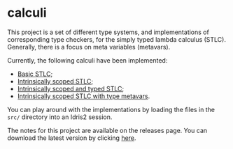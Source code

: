 # calculi

This project is a set of different type systems, and implementations of corresponding type checkers, for the simply typed lambda calculus (STLC).
Generally, there is a focus on meta variables (metavars).

Currently, the following calculi have been implemented:
- [Basic STLC](https://github.com/jacobjwalters/calculi/blob/main/src/STLCBasic.idr);
- [Intrinsically scoped STLC](https://github.com/jacobjwalters/calculi/blob/main/src/STLCScoped.idr);
- [Intrinsically scoped and typed STLC](https://github.com/jacobjwalters/calculi/blob/main/src/STLCTyped.idr);
- [Intrinsically scoped STLC with type metavars](https://github.com/jacobjwalters/calculi/blob/main/src/STLCScopedMTyVar.idr).

You can play around with the implementations by loading the files in the `src/` directory into an Idris2 session.

The notes for this project are available on the releases page. You can download the latest version by clicking [here](https://github.com/jacobjwalters/calculi/releases/download/latest/main.pdf).